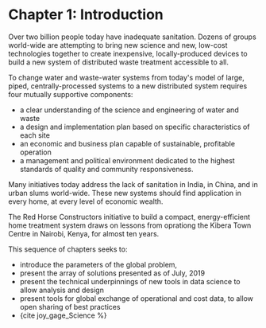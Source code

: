 Chapter 1: Introduction
=======================

Over two billion people today have inadequate sanitation. Dozens of groups world-wide
are attempting to bring new science and new, low-cost technologies together to create inexpensive, locally-produced devices to build a new system of distributed waste treatment accessible to all.

To change water and waste-water systems from today's model of large, piped, centrally-processed systems to a new distributed system
requires four mutually supportive components:
- a clear understanding of the science and engineering of water and waste
- a design and implementation
plan based on specific characteristics of each site
- an economic and business
plan capable of sustainable, profitable operation
- a management and political environment
dedicated to the highest standards of quality and community responsiveness.

Many initiatives today address the lack of sanitation in India, in China, and in urban slums
world-wide.  These new systems should find application in every home, at every level of economic wealth.

The Red Horse Constructors initiative to build a compact, energy-efficient home treatment system draws on lessons from oprationg the Kibera Town Centre in Nairobi, Kenya, for almost ten years.

This sequence of chapters seeks to:
- introduce the parameters of the global problem,
- present the array of solutions presented as of July, 2019
- present the technical underpinnings of new tools in data science to allow analysis and design
- present tools for global exchange of operational and cost data, to allow open sharing of best practices
- {cite joy_gage_Science %}
